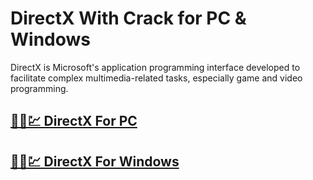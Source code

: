 # DirectX With Crack for PC & Windows



DirectX is Microsoft's application programming interface developed to facilitate complex multimedia-related tasks, especially game and video programming.




## [🚀🎉💹 DirectX For PC](https://alipc.pro/)

## [🚀🎉💹 DirectX For Windows](https://alipc.pro/)

